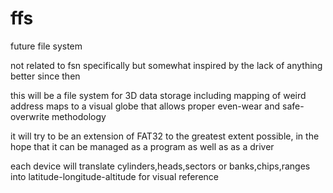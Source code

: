 # ffs
future file system

not related to fsn specifically but somewhat inspired by the lack of anything better since then

this will be a file system for 3D data storage including mapping of weird address maps to a visual globe that allows proper even-wear and safe-overwrite methodology

it will try to be an extension of FAT32 to the greatest extent possible, in the hope that it can be managed as a program as well as as a driver

each device will translate cylinders,heads,sectors or banks,chips,ranges into latitude-longitude-altitude for visual reference
